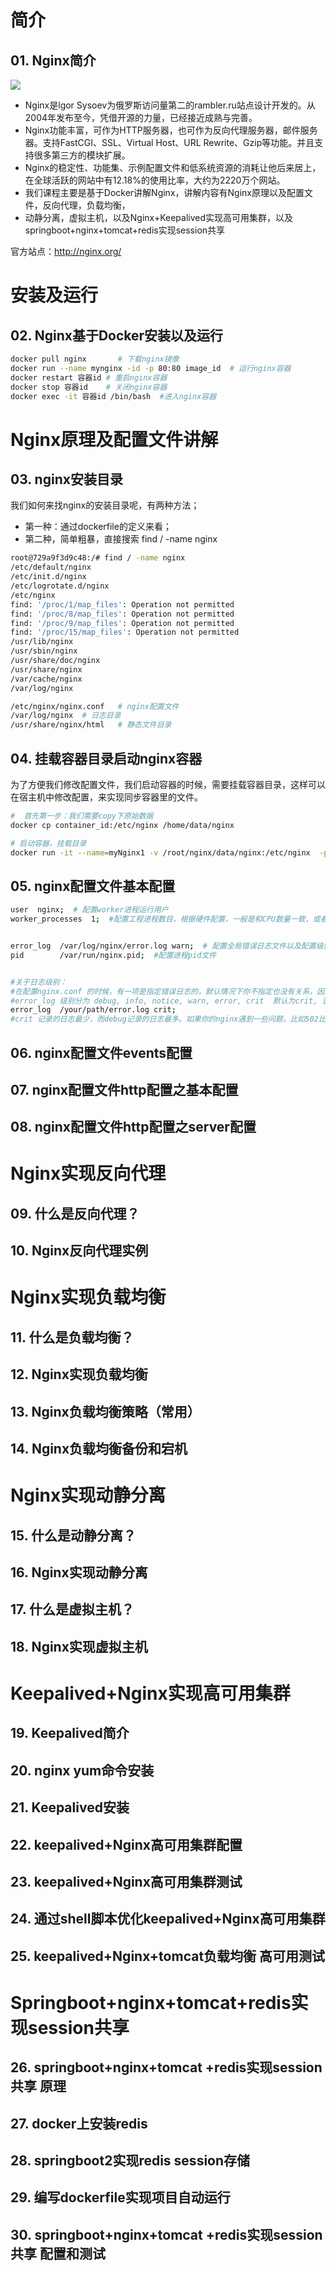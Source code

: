 

# 简介

## 01. Nginx简介

![](http://nginx.org/nginx.png)

- Nginx是lgor Sysoev为俄罗斯访问量第二的rambler.ru站点设计开发的。从2004年发布至今，凭借开源的力量，已经接近成熟与完善。
- Nginx功能丰富，可作为HTTP服务器，也可作为反向代理服务器，邮件服务器。支持FastCGI、SSL、Virtual Host、URL Rewrite、Gzip等功能。并且支持很多第三方的模块扩展。
- Nginx的稳定性、功能集、示例配置文件和低系统资源的消耗让他后来居上，在全球活跃的网站中有12.18%的使用比率，大约为2220万个网站。
- 我们课程主要是基于Docker讲解Nginx，讲解内容有Nginx原理以及配置文件，反向代理，负载均衡，
- 动静分离，虚拟主机，以及Nginx+Keepalived实现高可用集群，以及springboot+nginx+tomcat+redis实现session共享

官方站点：http://nginx.org/

# 安装及运行

## 02. Nginx基于Docker安装以及运行

```sh
docker pull nginx		# 下载nginx镜像
docker run --name mynginx -id -p 80:80 image_id  # 运行nginx容器
docker restart 容器id	# 重启nginx容器
docker stop 容器id	# 关闭nginx容器
docker exec -it 容器id /bin/bash 	#进入nginx容器
```

# Nginx原理及配置文件讲解

## 03. nginx安装目录

我们如何来找nginx的安装目录呢，有两种方法；

- 第一种：通过dockerfile的定义来看；
- 第二种，简单粗暴，直接搜索 find / -name nginx

```sh
root@729a9f3d9c48:/# find / -name nginx
/etc/default/nginx
/etc/init.d/nginx
/etc/logrotate.d/nginx
/etc/nginx
find: '/proc/1/map_files': Operation not permitted
find: '/proc/8/map_files': Operation not permitted
find: '/proc/9/map_files': Operation not permitted
find: '/proc/15/map_files': Operation not permitted
/usr/lib/nginx
/usr/sbin/nginx
/usr/share/doc/nginx
/usr/share/nginx
/var/cache/nginx
/var/log/nginx

/etc/nginx/nginx.conf	# nginx配置文件
/var/log/nginx	# 日志目录
/usr/share/nginx/html	# 静态文件目录
```

## 04. 挂载容器目录启动nginx容器

为了方便我们修改配置文件，我们启动容器的时候，需要挂载容器目录，这样可以在宿主机中修改配置，来实现同步容器里的文件。

```sh
#  首先第一步：我们需要copy下原始数据
docker cp container_id:/etc/nginx /home/data/nginx

# 启动容器，挂载目录
docker run -it --name=myNginx1 -v /root/nginx/data/nginx:/etc/nginx  -p 80:80 nginx:1.17.1	# 注意主机下要再加个nginx文件夹
```



## 05. nginx配置文件基本配置

```sh
user  nginx;  # 配置worker进程运行用户
worker_processes  1;  #配置工程进程数目，根据硬件配置，一般是和CPU数量一致，或者CPU数量的2倍，能达到最佳性能


error_log  /var/log/nginx/error.log warn;  # 配置全局错误日志文件以及配置级别 [ debug | info | notice | warn | error | crit ] 
pid        /var/run/nginx.pid;  #配置进程pid文件


#关于日志级别：
#在配置nginx.conf 的时候，有一项是指定错误日志的，默认情况下你不指定也没有关系，因为nginx很少有错误日志记录的。但有时出现问题时，是有必要记录一下错误日志的，方便我们排查问题。
#error_log 级别分为 debug, info, notice, warn, error, crit  默认为crit, 该级别在日志名后边定义格式如下：
error_log  /your/path/error.log crit;  
#crit 记录的日志最少，而debug记录的日志最多。如果你的nginx遇到一些问题，比如502比较频繁出现，但是看默认的error_log并没有看到有意义的信息，那么就可以调一下错误日志的级别，当你调成error级别时，错误日志记录的内容会更加丰富。
```

## 06. nginx配置文件events配置

## 07. nginx配置文件http配置之基本配置
## 08. nginx配置文件http配置之server配置

# Nginx实现反向代理

## 09. 什么是反向代理？
## 10. Nginx反向代理实例

# Nginx实现负载均衡

## 11. 什么是负载均衡？
## 12. Nginx实现负载均衡
## 13. Nginx负载均衡策略（常用）
## 14. Nginx负载均衡备份和宕机

# Nginx实现动静分离

## 15. 什么是动静分离？
## 16. Nginx实现动静分离
## 17. 什么是虚拟主机？
## 18. Nginx实现虚拟主机

# Keepalived+Nginx实现高可用集群

## 19. Keepalived简介
## 20. nginx yum命令安装
## 21. Keepalived安装
## 22. keepalived+Nginx高可用集群配置
## 23. keepalived+Nginx高可用集群测试
## 24. 通过shell脚本优化keepalived+Nginx高可用集群
## 25. keepalived+Nginx+tomcat负载均衡 高可用测试

# Springboot+nginx+tomcat+redis实现session共享

## 26. springboot+nginx+tomcat +redis实现session共享 原理
## 27. docker上安装redis
## 28. springboot2实现redis session存储
## 29. 编写dockerfile实现项目自动运行
## 30. springboot+nginx+tomcat +redis实现session共享 配置和测试